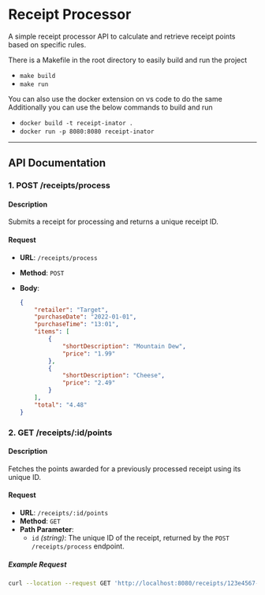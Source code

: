 # Receipt Processor

A simple receipt processor API to calculate and retrieve receipt points based on specific rules.

There is a Makefile in the root directory to easily build and run the project
- `make build`
- `make run`

You can also use the docker extension on vs code to do the same
Additionally you can use the below commands to build and run
- `docker build -t receipt-inator .`
- `docker run -p 8080:8080 receipt-inator`


---
## API Documentation

### 1. **POST /receipts/process**

#### **Description**
Submits a receipt for processing and returns a unique receipt ID.

#### **Request**
- **URL**: `/receipts/process`
- **Method**: `POST`
- **Body**:

  ```json
  {
      "retailer": "Target",
      "purchaseDate": "2022-01-01",
      "purchaseTime": "13:01",
      "items": [
          {
              "shortDescription": "Mountain Dew",
              "price": "1.99"
          },
          {
              "shortDescription": "Cheese",
              "price": "2.49"
          }
      ],
      "total": "4.48"
  }

### 2. GET /receipts/:id/points

#### **Description**
Fetches the points awarded for a previously processed receipt using its unique ID.


#### **Request**
- **URL**: `/receipts/:id/points`
- **Method**: `GET`
- **Path Parameter**:
  - `id` *(string)*: The unique ID of the receipt, returned by the `POST /receipts/process` endpoint.

##### **Example Request**
```bash
curl --location --request GET 'http://localhost:8080/receipts/123e4567-e89b-12d3-a456-426614174000/points'
